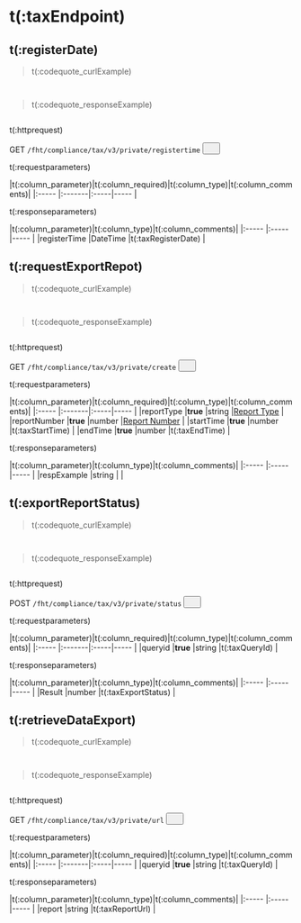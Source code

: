 # t(:taxEndpoint)
## t(:registerDate)
> t(:codequote_curlExample)

```console

```

```python--pybit

```

> t(:codequote_responseExample)

```javascript

```

<p class="fake_header">t(:httprequest)</p>
GET
<code><span id=vpoL2>/fht/compliance/tax/v3/private/registertime</span></code>
<button class="clipboard_button" data-clipboard-action="copy" data-clipboard-target="#vpoL2"><img src="/images/copy_to_clipboard.png" height=15 width=15></img></button>

<p class="fake_header">t(:requestparameters)</p>
|t(:column_parameter)|t(:column_required)|t(:column_type)|t(:column_comments)|
|:----- |:-------|:-----|----- |

<p class="fake_header">t(:responseparameters)</p>
|t(:column_parameter)|t(:column_type)|t(:column_comments)|
|:----- |:-----|----- |
|registerTime |DateTime |t(:taxRegisterDate) |


## t(:requestExportRepot)
> t(:codequote_curlExample)

```console

```

```python--pybit

```

> t(:codequote_responseExample)

```javascript

```

<p class="fake_header">t(:httprequest)</p>
GET
<code><span id=vpoL2>/fht/compliance/tax/v3/private/create</span></code>
<button class="clipboard_button" data-clipboard-action="copy" data-clipboard-target="#vpoL2"><img src="/images/copy_to_clipboard.png" height=15 width=15></img></button>

<p class="fake_header">t(:requestparameters)</p>
|t(:column_parameter)|t(:column_required)|t(:column_type)|t(:column_comments)|
|:----- |:-------|:-----|----- |
|reportType |<b>true</b> |string |<a href="#reporttype-reporttype">Report Type</a> |
|reportNumber |<b>true</b> |number |<a href="#reportnumber-reportnumber">Report Number</a> |
|startTime |<b>true</b> |number |t(:taxStartTime) |
|endTime |<b>true</b> |number |t(:taxEndTime) |

<p class="fake_header">t(:responseparameters)</p>
|t(:column_parameter)|t(:column_type)|t(:column_comments)|
|:----- |:-----|----- |
|respExample |string | |


## t(:exportReportStatus)
> t(:codequote_curlExample)

```console

```

```python--pybit

```

> t(:codequote_responseExample)

```javascript

```

<p class="fake_header">t(:httprequest)</p>
POST
<code><span id=vpoL2>/fht/compliance/tax/v3/private/status</span></code>
<button class="clipboard_button" data-clipboard-action="copy" data-clipboard-target="#vpoL2"><img src="/images/copy_to_clipboard.png" height=15 width=15></img></button>

<p class="fake_header">t(:requestparameters)</p>
|t(:column_parameter)|t(:column_required)|t(:column_type)|t(:column_comments)|
|:----- |:-------|:-----|----- |
|queryid |<b>true</b> |string |t(:taxQueryId) |

<p class="fake_header">t(:responseparameters)</p>
|t(:column_parameter)|t(:column_type)|t(:column_comments)|
|:----- |:-----|----- |
|Result |number |t(:taxExportStatus) |


## t(:retrieveDataExport)
> t(:codequote_curlExample)

```console

```

```python--pybit

```

> t(:codequote_responseExample)

```javascript

```

<p class="fake_header">t(:httprequest)</p>
GET
<code><span id=vpoL2>/fht/compliance/tax/v3/private/url</span></code>
<button class="clipboard_button" data-clipboard-action="copy" data-clipboard-target="#vpoL2"><img src="/images/copy_to_clipboard.png" height=15 width=15></img></button>

<p class="fake_header">t(:requestparameters)</p>
|t(:column_parameter)|t(:column_required)|t(:column_type)|t(:column_comments)|
|:----- |:-------|:-----|----- |
|queryid |<b>true</b> |string |t(:taxQueryId) |

<p class="fake_header">t(:responseparameters)</p>
|t(:column_parameter)|t(:column_type)|t(:column_comments)|
|:----- |:-----|----- |
|report |string |t(:taxReportUrl) |



